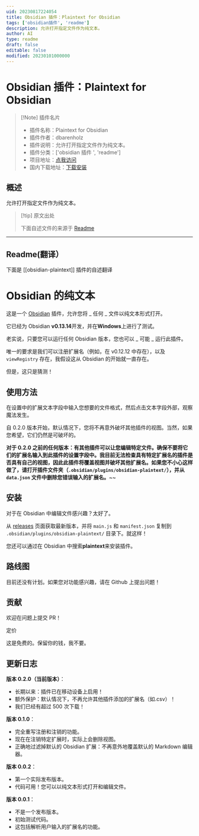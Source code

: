 ```yaml
---
uid: 20230817224054
title: Obsidian 插件：Plaintext for Obsidian
tags: ['obsidian插件', 'readme']
description: 允许打开指定文件作为纯文本。
author: AI
type: readme
draft: false
editable: false
modified: 20230101000000
---
```


# Obsidian 插件：Plaintext for Obsidian

> [!Note] 插件名片
> - 插件名称：Plaintext for Obsidian
> - 插件作者：dbarenholz
> - 插件说明：允许打开指定文件作为纯文本。
> - 插件分类：['obsidian 插件 ', 'readme']
> - 项目地址：[点我访问](https://github.com/dbarenholz/obsidian-plaintext)
> - 国内下载地址：[下载安装](https://pkmer.cn/products/plugin/pluginMarket/?obsidian-plaintext)

## 概述

允许打开指定文件作为纯文本。

> [!tip] 原文出处
>
>下面自述文件的来源于 [Readme](https://ghproxy.net/https://raw.githubusercontent.com/dbarenholz/obsidian-plaintext/master/README.md)

---

## Readme(翻译）

下面是 [[obsidian-plaintext]] 插件的自述翻译

# Obsidian 的纯文本

这是一个 [Obsidian](https://obsidian.md) 插件，允许您将 _ 任何 _ 文件以纯文本形式打开。

它已经为 Obsidian **v0.13.14**开发，并在**Windows**上进行了测试。

老实说，只要您可以运行任何 Obsidian 版本，您也可以 _ 可能 _ 运行此插件。

唯一的要求是我们可以注册扩展名（例如，在 v0.12.12 中存在），以及 `viewRegistry` 存在，我假设这从 Obsidian 的开始就一直存在。

但是，这只是猜测！

## 使用方法

在设置中的扩展文本字段中输入您想要的文件格式，然后点击文本字段外部，观察魔法发生。

自 0.2.0 版本开始，默认情况下，您将不再意外破坏其他插件的视图。当然，如果您希望，它们仍然是可破坏的。

**对于 0.2.0 之前的任何版本：有其他插件可以让您编辑特定文件。确保不要将它们的扩展名输入到此插件的设置字段中。我目前无法检查具有特定扩展名的插件是否具有自己的视图，因此此插件将覆盖视图并破坏其他扩展名。如果您不小心这样做了，请打开插件文件夹（`.obsidian/plugins/obsidian-plaintext/`），并从 `data.json` 文件中删除您错误输入的扩展名。**~~

## 安装

对于在 Obsidian 中编辑文件感兴趣？太好了。

从 [releases](#) 页面获取最新版本，并将 `main.js` 和 `manifest.json` 复制到 `.obsidian/plugins/obsidian-plaintext/` 目录下。就这样！

您还可以通过在 Obsidian 中搜索**plaintext**来安装插件。

## 路线图

目前还没有计划。如果您对功能感兴趣，请在 Github 上提出问题！

## 贡献

欢迎在问题上提交 PR！

定价

这是免费的。保留你的钱，我不要。

## 更新日志

**版本 0.2.0（当前版本）**：

- 长期以来：插件已在移动设备上启用！
- 额外保护：默认情况下，不再允许其他插件添加的扩展名（如.csv）！
- 我们已经有超过 500 次下载！

**版本 0.1.0**：

- 完全重写注册和注销的功能。
- 现在在注销特定扩展时，实际上会删除视图。
- 正确地过滤掉默认的 Obsidian 扩展：不再意外地覆盖默认的 Markdown 编辑器。

**版本 0.0.2**：

- 第一个实际发布版本。
- 代码可用！您可以以纯文本形式打开和编辑文件。

**版本 0.0.1**：

- 不是一个发布版本。
- 初始测试代码。
- 这包括解析用户输入的扩展名的功能。




